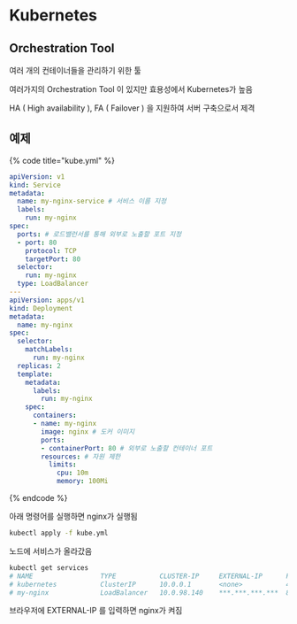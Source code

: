 # Kubernetes

## Orchestration Tool

여러 개의 컨테이너들을 관리하기 위한 툴

여러가지의 Orchestration Tool 이 있지만 효용성에서 Kubernetes가 높음

HA \( High availability \), FA \( Failover \) 을 지원하여 서버 구축으로서 제격

## 예제

{% code title="kube.yml" %}

```yaml
apiVersion: v1
kind: Service
metadata:
  name: my-nginx-service # 서비스 이름 지정
  labels:
    run: my-nginx
spec:
  ports: # 로드밸런서를 통해 외부로 노출할 포트 지정
  - port: 80
    protocol: TCP
    targetPort: 80
  selector:
    run: my-nginx
  type: LoadBalancer
---
apiVersion: apps/v1
kind: Deployment
metadata:
  name: my-nginx
spec:
  selector:
    matchLabels:
      run: my-nginx
  replicas: 2
  template:
    metadata:
      labels:
        run: my-nginx
    spec:
      containers:
      - name: my-nginx
        image: nginx # 도커 이미지
        ports:
        - containerPort: 80 # 외부로 노출할 컨테이너 포트
        resources: # 자원 제한
          limits:
            cpu: 10m
            memory: 100Mi
```

{% endcode %}

아래 명령어를 실행하면 nginx가 실행됨

```bash
kubectl apply -f kube.yml
```

노드에 서비스가 올라갔음

```bash
kubectl get services
# NAME                 TYPE           CLUSTER-IP     EXTERNAL-IP      PORT(S)          AGE
# kubernetes           ClusterIP      10.0.0.1       <none>           443/TCP          19h
# my-nginx             LoadBalancer   10.0.98.140    ***.***.***.***  80:30488/TCP     4m12s
```

브라우저에 EXTERNAL-IP 를 입력하면 nginx가 켜짐
